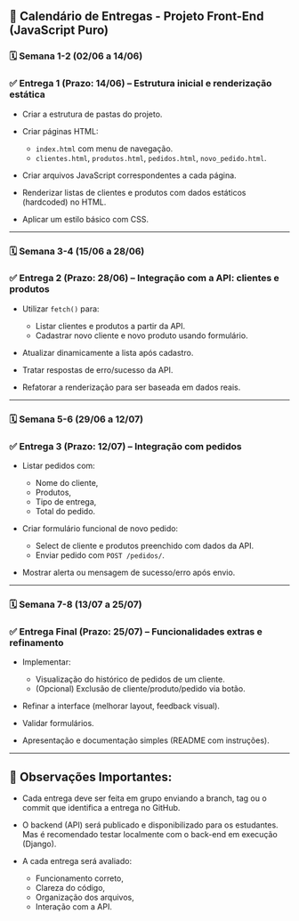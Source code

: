 ## 📅 **Calendário de Entregas - Projeto Front-End (JavaScript Puro)**

### 🗓 **Semana 1-2 (02/06 a 14/06)**

### ✅ Entrega 1 (Prazo: 14/06) – **Estrutura inicial e renderização estática**

* Criar a estrutura de pastas do projeto.
* Criar páginas HTML:

    * `index.html` com menu de navegação.
    * `clientes.html`, `produtos.html`, `pedidos.html`, `novo_pedido.html`.
* Criar arquivos JavaScript correspondentes a cada página.
* Renderizar listas de clientes e produtos com dados estáticos (hardcoded) no HTML.
* Aplicar um estilo básico com CSS.

---

### 🗓 **Semana 3-4 (15/06 a 28/06)**

### ✅ Entrega 2 (Prazo: 28/06) – **Integração com a API: clientes e produtos**

* Utilizar `fetch()` para:

    * Listar clientes e produtos a partir da API.
    * Cadastrar novo cliente e novo produto usando formulário.
* Atualizar dinamicamente a lista após cadastro.
* Tratar respostas de erro/sucesso da API.
* Refatorar a renderização para ser baseada em dados reais.

---

### 🗓 **Semana 5-6 (29/06 a 12/07)**

### ✅ Entrega 3 (Prazo: 12/07) – **Integração com pedidos**

* Listar pedidos com:

    * Nome do cliente,
    * Produtos,
    * Tipo de entrega,
    * Total do pedido.
* Criar formulário funcional de novo pedido:

    * Select de cliente e produtos preenchido com dados da API.
    * Enviar pedido com `POST /pedidos/`.
* Mostrar alerta ou mensagem de sucesso/erro após envio.

---

### 🗓 **Semana 7-8 (13/07 a 25/07)**

### ✅ Entrega Final (Prazo: 25/07) – **Funcionalidades extras e refinamento**

* Implementar:

    * Visualização do histórico de pedidos de um cliente.
    * (Opcional) Exclusão de cliente/produto/pedido via botão.
* Refinar a interface (melhorar layout, feedback visual).
* Validar formulários.
* Apresentação e documentação simples (README com instruções).

---

## 🧠 Observações Importantes:

* Cada entrega deve ser feita em grupo enviando a branch, tag ou o commit que identifica a entrega no GitHub.
* O backend (API) será publicado e disponibilizado para os estudantes. Mas é recomendado testar localmente com o back-end em execução (Django).
* A cada entrega será avaliado:

    * Funcionamento correto,
    * Clareza do código,
    * Organização dos arquivos,
    * Interação com a API.
